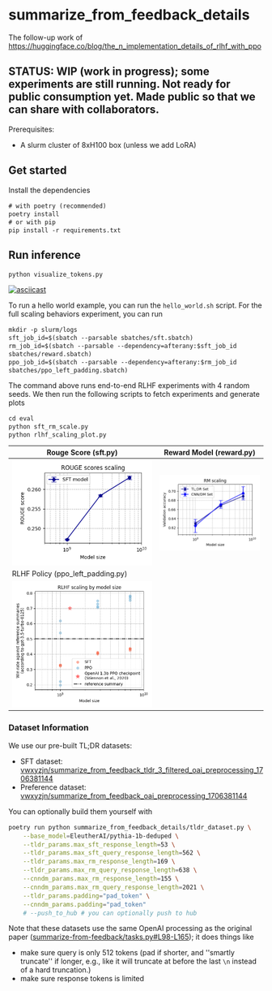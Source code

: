 # summarize_from_feedback_details

The follow-up work of https://huggingface.co/blog/the_n_implementation_details_of_rlhf_with_ppo


## STATUS: **WIP (work in progress)**; some experiments are still running. Not ready for public consumption yet. Made public so that we can share with collaborators.


Prerequisites:
* A slurm cluster of 8xH100 box (unless we add LoRA)


## Get started

Install the dependencies

```
# with poetry (recommended)
poetry install
# or with pip
pip install -r requirements.txt
```

## Run inference

```
python visualize_tokens.py
```

[![asciicast](https://asciinema.org/a/648179.svg)](https://asciinema.org/a/648179)



To run a hello world example, you can run the `hello_world.sh` script. For the full scaling behaviors experiment, you can run 

```
mkdir -p slurm/logs
sft_job_id=$(sbatch --parsable sbatches/sft.sbatch)
rm_job_id=$(sbatch --parsable --dependency=afterany:$sft_job_id sbatches/reward.sbatch)
ppo_job_id=$(sbatch --parsable --dependency=afterany:$rm_job_id sbatches/ppo_left_padding.sbatch)
```

The command above runs end-to-end RLHF experiments with 4 random seeds. We then run the following scripts to fetch experiments and generate plots

```
cd eval
python sft_rm_scale.py
python rlhf_scaling_plot.py
```

| Rouge Score (sft.py) | Reward Model (reward.py) | 
| --- | --- | 
| ![](eval/images/rouge_score_plot.png) | ![](eval/images/rm_scale_plot.png) |
| RLHF Policy (ppo_left_padding.py) | |
| ![](eval/images/rlhf_scale_plot.png) | |


### Dataset Information


We use our pre-built TL;DR datasets:
* SFT dataset: [vwxyzjn/summarize_from_feedback_tldr_3_filtered_oai_preprocessing_1706381144](https://huggingface.co/datasets/vwxyzjn/summarize_from_feedback_tldr_3_filtered_oai_preprocessing_1706381144)
* Preference dataset: [vwxyzjn/summarize_from_feedback_oai_preprocessing_1706381144](https://huggingface.co/datasets/vwxyzjn/summarize_from_feedback_oai_preprocessing_1706381144)

You can optionally build them yourself with

```bash
poetry run python summarize_from_feedback_details/tldr_dataset.py \
    --base_model=EleutherAI/pythia-1b-deduped \
    --tldr_params.max_sft_response_length=53 \
    --tldr_params.max_sft_query_response_length=562 \
    --tldr_params.max_rm_response_length=169 \
    --tldr_params.max_rm_query_response_length=638 \
    --cnndm_params.max_rm_response_length=155 \
    --cnndm_params.max_rm_query_response_length=2021 \
    --tldr_params.padding="pad_token" \
    --cnndm_params.padding="pad_token"
    # --push_to_hub # you can optionally push to hub
```

Note that these datasets use the same OpenAI processing as the original paper ([summarize-from-feedback/tasks.py#L98-L165](https://github.com/openai/summarize-from-feedback/blob/700967448d10004279f138666442bf1497d0e705/summarize_from_feedback/tasks.py#L98-L165)); it does things like

* make sure query is only 512 tokens (pad if shorter, and ''smartly truncate'' if longer, e.g., like it will truncate at before the last `\n` instead of a hard truncation.)
* make sure response tokens is limited